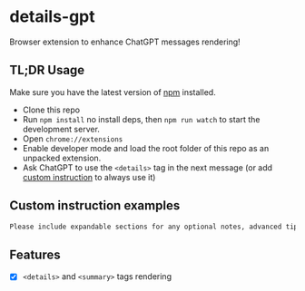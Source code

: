 # details-gpt

Browser extension to enhance ChatGPT messages rendering!

## TL;DR Usage

Make sure you have the latest version of [npm](https://www.npmjs.com/get-npm) installed.

- Clone this repo
- Run `npm install` no install deps, then `npm run watch` to start the development server. 
- Open `chrome://extensions`
- Enable developer mode and load the root folder of this repo as an unpacked extension. 
- Ask ChatGPT to use the `<details>` tag in the next message (or add [custom instruction](https://openai.com/index/custom-instructions-for-chatgpt/) to always use it)

## Custom instruction examples

```markdown
Please include expandable sections for any optional notes, advanced tips, or deeper explanations by using `<details>` and `<summary>` tags in your responses.
```

## Features

- [x] `<details>` and `<summary>` tags rendering
